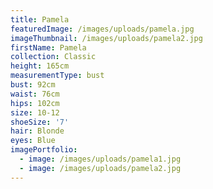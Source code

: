 ```yaml
---
title: Pamela
featuredImage: /images/uploads/pamela.jpg
imageThumbnail: /images/uploads/pamela2.jpg
firstName: Pamela
collection: Classic
height: 165cm
measurementType: bust
bust: 92cm
waist: 76cm
hips: 102cm
size: 10-12
shoeSize: '7'
hair: Blonde
eyes: Blue
imagePortfolio:
  - image: /images/uploads/pamela1.jpg
  - image: /images/uploads/pamela2.jpg
---
```


